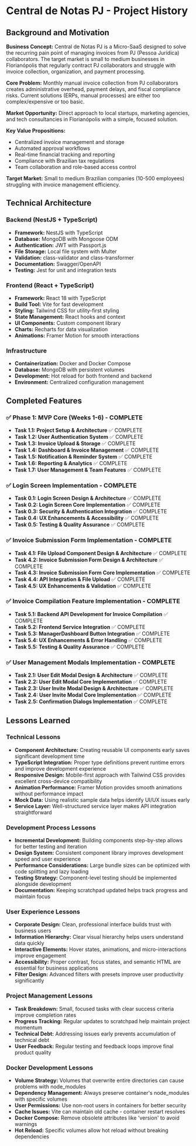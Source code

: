 # Central de Notas PJ - Project History

## Background and Motivation

**Business Concept:** Central de Notas PJ is a Micro-SaaS designed to solve the recurring pain point of managing invoices from PJ (Pessoa Jurídica) collaborators. The target market is small to medium businesses in Florianópolis that regularly contract PJ collaborators and struggle with invoice collection, organization, and payment processing.

**Core Problem:** Monthly manual invoice collection from PJ collaborators creates administrative overhead, payment delays, and fiscal compliance risks. Current solutions (ERPs, manual processes) are either too complex/expensive or too basic.

**Market Opportunity:** Direct approach to local startups, marketing agencies, and tech consultancies in Florianópolis with a simple, focused solution.

**Key Value Propositions:**
- Centralized invoice management and storage
- Automated approval workflows
- Real-time financial tracking and reporting
- Compliance with Brazilian tax regulations
- Team collaboration and role-based access control

**Target Market:** Small to medium Brazilian companies (10-500 employees) struggling with invoice management efficiency.

## Technical Architecture

### Backend (NestJS + TypeScript)
- **Framework:** NestJS with TypeScript
- **Database:** MongoDB with Mongoose ODM
- **Authentication:** JWT with Passport.js
- **File Storage:** Local file system with Multer
- **Validation:** class-validator and class-transformer
- **Documentation:** Swagger/OpenAPI
- **Testing:** Jest for unit and integration tests

### Frontend (React + TypeScript)
- **Framework:** React 18 with TypeScript
- **Build Tool:** Vite for fast development
- **Styling:** Tailwind CSS for utility-first styling
- **State Management:** React hooks and context
- **UI Components:** Custom component library
- **Charts:** Recharts for data visualization
- **Animations:** Framer Motion for smooth interactions

### Infrastructure
- **Containerization:** Docker and Docker Compose
- **Database:** MongoDB with persistent volumes
- **Development:** Hot reload for both frontend and backend
- **Environment:** Centralized configuration management

## Completed Features

### ✅ Phase 1: MVP Core (Weeks 1-6) - COMPLETE
- **Task 1.1: Project Setup & Architecture** ✅ COMPLETE
- **Task 1.2: User Authentication System** ✅ COMPLETE
- **Task 1.3: Invoice Upload & Storage** ✅ COMPLETE
- **Task 1.4: Dashboard & Invoice Management** ✅ COMPLETE
- **Task 1.5: Notification & Reminder System** ✅ COMPLETE
- **Task 1.6: Reporting & Analytics** ✅ COMPLETE
- **Task 1.7: User Management & Team Features** ✅ COMPLETE

### ✅ Login Screen Implementation - COMPLETE
- **Task 0.1: Login Screen Design & Architecture** ✅ COMPLETE
- **Task 0.2: Login Screen Core Implementation** ✅ COMPLETE
- **Task 0.3: Security & Authentication Integration** ✅ COMPLETE
- **Task 0.4: UX Enhancements & Accessibility** ✅ COMPLETE
- **Task 0.5: Testing & Quality Assurance** ✅ COMPLETE

### ✅ Invoice Submission Form Implementation - COMPLETE
- **Task 4.1: File Upload Component Design & Architecture** ✅ COMPLETE
- **Task 4.2: Invoice Submission Form Design & Architecture** ✅ COMPLETE
- **Task 4.3: Invoice Submission Form Core Implementation** ✅ COMPLETE
- **Task 4.4: API Integration & File Upload** ✅ COMPLETE
- **Task 4.5: UX Enhancements & Validation** ✅ COMPLETE

### ✅ Invoice Compilation Feature Implementation - COMPLETE
- **Task 5.1: Backend API Development for Invoice Compilation** ✅ COMPLETE
- **Task 5.2: Frontend Service Integration** ✅ COMPLETE
- **Task 5.3: ManagerDashboard Button Integration** ✅ COMPLETE
- **Task 5.4: UX Enhancements & Error Handling** ✅ COMPLETE
- **Task 5.5: Testing & Quality Assurance** ✅ COMPLETE

### ✅ User Management Modals Implementation - COMPLETE
- **Task 2.1: User Edit Modal Design & Architecture** ✅ COMPLETE
- **Task 2.2: User Edit Modal Core Implementation** ✅ COMPLETE
- **Task 2.3: User Invite Modal Design & Architecture** ✅ COMPLETE
- **Task 2.4: User Invite Modal Core Implementation** ✅ COMPLETE
- **Task 2.5: Confirmation Dialogs Implementation** ✅ COMPLETE

## Lessons Learned

### Technical Lessons
- **Component Architecture:** Creating reusable UI components early saves significant development time
- **TypeScript Integration:** Proper type definitions prevent runtime errors and improve development experience
- **Responsive Design:** Mobile-first approach with Tailwind CSS provides excellent cross-device compatibility
- **Animation Performance:** Framer Motion provides smooth animations without performance impact
- **Mock Data:** Using realistic sample data helps identify UI/UX issues early
- **Service Layer:** Well-structured service layer makes API integration straightforward

### Development Process Lessons
- **Incremental Development:** Building components step-by-step allows for better testing and iteration
- **Design System:** Consistent component library improves development speed and user experience
- **Performance Considerations:** Large bundle sizes can be optimized with code splitting and lazy loading
- **Testing Strategy:** Component-level testing should be implemented alongside development
- **Documentation:** Keeping scratchpad updated helps track progress and maintain focus

### User Experience Lessons
- **Corporate Design:** Clean, professional interface builds trust with business users
- **Information Hierarchy:** Clear visual hierarchy helps users understand data quickly
- **Interactive Elements:** Hover states, animations, and micro-interactions improve engagement
- **Accessibility:** Proper contrast, focus states, and semantic HTML are essential for business applications
- **Filter Design:** Advanced filters with presets improve user productivity significantly

### Project Management Lessons
- **Task Breakdown:** Small, focused tasks with clear success criteria improve completion rates
- **Progress Tracking:** Regular updates to scratchpad help maintain project momentum
- **Technical Debt:** Addressing issues early prevents accumulation of technical debt
- **User Feedback:** Regular testing and feedback loops improve final product quality

### Docker Development Lessons
- **Volume Strategy:** Volumes that overwrite entire directories can cause problems with node_modules
- **Dependency Management:** Always preserve container's node_modules with specific volumes
- **User Permissions:** Use non-root users in containers for better security
- **Cache Issues:** Vite can maintain old cache - container restart resolves
- **Docker Compose:** Remove obsolete attributes like 'version' to avoid warnings
- **Hot Reload:** Specific volumes allow hot reload without breaking dependencies
